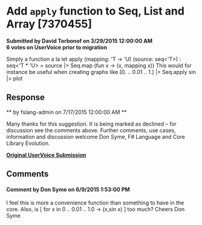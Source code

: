 # Add `apply` function to Seq, List and Array [7370455] #

**Submitted by David Torbonof on 3/29/2015 12:00:00 AM**  
**6 votes on UserVoice prior to migration**  

Simply a function a la
let apply (mapping: 'T -> 'U) (source: seq<'T>) : seq<'T * 'U> = source |> Seq.map (fun x -> (x, mapping x))
This would for instance be useful when creating graphs like
[0. .. 0.01 .. 1.] |> Seq.apply sin |> plot



## Response ##
** by fslang-admin on 7/17/2015 12:00:00 AM **

Many thanks for this suggestion. It is being marked as declined – for discussion see the comments above.
Further comments, use cases, information and discussion welcome
Don Syme, F# Language and Core Library Evolution.


**[Original UserVoice Submission](https://fslang.uservoice.com/forums/245727-f-language/suggestions/7370455)**


## Comments ##


#### Comment by Don Syme on 6/9/2015 1:53:00 PM ####
I feel this is more a convenience function than something to have in the core. Also, is
[ for x in 0 .. 0.01 .. 1.0 -> (x,sin x) ]
too much?
Cheers
Don Syme

